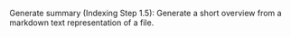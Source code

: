Generate summary (Indexing Step 1.5): Generate a short overview from a markdown text representation of a file.

